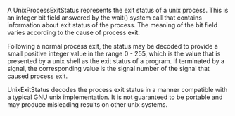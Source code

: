 A UnixProcessExitStatus represents the exit status of a unix process. This is an integer bit field answered by the wait() system call that contains information about exit status of the process. The meaning of the bit field varies according to the cause of process exit. 

Following a normal process exit, the status may be decoded to provide a small positive integer value in the range 0 - 255, which is the value that is presented by a unix shell as the exit status of a program. If terminated by a signal, the corresponding value is the signal number of the signal that caused process exit.

UnixExitStatus decodes the process exit status in a manner compatible with a typical GNU unix implementation. It is not guaranteed to be portable and may produce misleading results on other unix systems.
